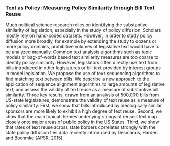 ### Text as Policy: Measuring Policy Similarity through Bill Text Reuse

Much political science research relies on identifying the substantive similarity of legislation, especially in the study of policy diffusion. Scholars mostly rely on hand-coded datasets. However, in order to study policy diffusion more broadly, for example by extending the study to dozens or more policy domains, prohibitive volumes of legislative text would have to be analyzed manually. Common text analysis algorithms such as topic models or bag-of-words based text similarity measures are too coarse to identify policy similarity. However, legislators often directly use text from bills introduced in other legislatures or bill text provided by interest groups in model legislation. We propose the use of text-sequencing algorithms to find matching text between bills. We describe a new approach to the application of sequence alignment algorithms to large amounts of legislative text, and assess the validity of text reuse as a measure of substantive bill similarity. Three key results, drawn from an analysis of 500,000 bills from US-state legislatures, demonstrate the validity of text reuse as a measure of policy similarity. First, we show that bills introduced by ideologically similar sponsors are more likely to exhibit a high degree of text reuse. Second, we show that the main topical themes underlying strings of reused text map closely onto major areas of public policy in the US States. Third, we show that rates of text reuse across state borders correlates strongly with the state policy diffusion ties data recently introduced by Desmarais, Harden and Boehmke (APSR, 2015).
